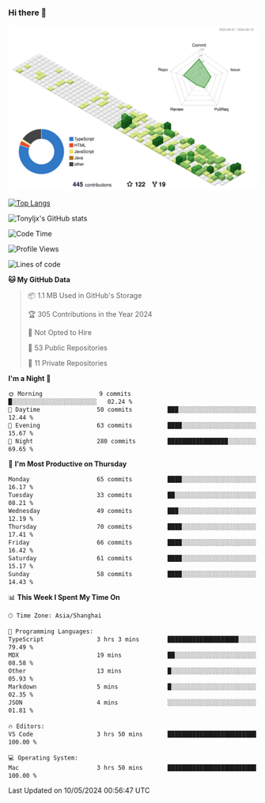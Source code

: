 ### Hi there 👋

![](./profile-3d-contrib/profile-green-animate.svg)

 

[![Top Langs](https://github-readme-stats.vercel.app/api/top-langs/?username=tonyljx)](https://github.com/anuraghazra/github-readme-stats)

![Tonyljx's GitHub stats](https://github-readme-stats.vercel.app/api?username=tonyljx&theme=default&show_icons=true)

 

<!--START_SECTION:waka-->
![Code Time](http://img.shields.io/badge/Code%20Time-350%20hrs%2029%20mins-blue)

![Profile Views](http://img.shields.io/badge/Profile%20Views-4-blue)

![Lines of code](https://img.shields.io/badge/From%20Hello%20World%20I%27ve%20Written-412.6%20thousand%20lines%20of%20code-blue)

**🐱 My GitHub Data** 

> 📦 1.1 MB Used in GitHub's Storage 
 > 
> 🏆 305 Contributions in the Year 2024
 > 
> 🚫 Not Opted to Hire
 > 
> 📜 53 Public Repositories 
 > 
> 🔑 11 Private Repositories 
 > 
**I'm a Night 🦉** 

```text
🌞 Morning                9 commits           █░░░░░░░░░░░░░░░░░░░░░░░░   02.24 % 
🌆 Daytime                50 commits          ███░░░░░░░░░░░░░░░░░░░░░░   12.44 % 
🌃 Evening                63 commits          ████░░░░░░░░░░░░░░░░░░░░░   15.67 % 
🌙 Night                  280 commits         █████████████████░░░░░░░░   69.65 % 
```
📅 **I'm Most Productive on Thursday** 

```text
Monday                   65 commits          ████░░░░░░░░░░░░░░░░░░░░░   16.17 % 
Tuesday                  33 commits          ██░░░░░░░░░░░░░░░░░░░░░░░   08.21 % 
Wednesday                49 commits          ███░░░░░░░░░░░░░░░░░░░░░░   12.19 % 
Thursday                 70 commits          ████░░░░░░░░░░░░░░░░░░░░░   17.41 % 
Friday                   66 commits          ████░░░░░░░░░░░░░░░░░░░░░   16.42 % 
Saturday                 61 commits          ████░░░░░░░░░░░░░░░░░░░░░   15.17 % 
Sunday                   58 commits          ████░░░░░░░░░░░░░░░░░░░░░   14.43 % 
```


📊 **This Week I Spent My Time On** 

```text
🕑︎ Time Zone: Asia/Shanghai

💬 Programming Languages: 
TypeScript               3 hrs 3 mins        ████████████████████░░░░░   79.49 % 
MDX                      19 mins             ██░░░░░░░░░░░░░░░░░░░░░░░   08.58 % 
Other                    13 mins             █░░░░░░░░░░░░░░░░░░░░░░░░   05.93 % 
Markdown                 5 mins              █░░░░░░░░░░░░░░░░░░░░░░░░   02.35 % 
JSON                     4 mins              ░░░░░░░░░░░░░░░░░░░░░░░░░   01.81 % 

🔥 Editors: 
VS Code                  3 hrs 50 mins       █████████████████████████   100.00 % 

💻 Operating System: 
Mac                      3 hrs 50 mins       █████████████████████████   100.00 % 
```


 Last Updated on 10/05/2024 00:56:47 UTC
<!--END_SECTION:waka-->
